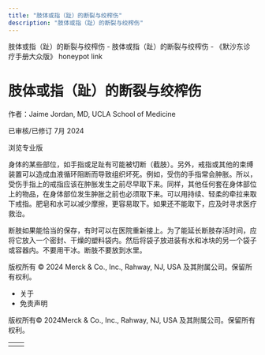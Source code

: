 ```yaml
---
title: "肢体或指（趾）的断裂与绞榨伤"
description: "肢体或指（趾）的断裂与绞榨伤"
---
```


﻿肢体或指（趾）的断裂与绞榨伤 \- 肢体或指（趾）的断裂与绞榨伤 \- 《默沙东诊疗手册大众版》 honeypot link

# 肢体或指（趾）的断裂与绞榨伤

作者：Jaime Jordan, MD, UCLA School of Medicine

已审核/已修订 7月 2024

浏览专业版

身体的某些部位，如手指或足趾有可能被切断（截肢）。另外，戒指或其他的束缚装置可以造成血液循环阻断而导致组织坏死。例如，受伤的手指常会肿胀。所以，受伤手指上的戒指应该在肿胀发生之前尽早取下来。同样，其他任何套在身体部位上的物品，在身体部位发生肿胀之前也必须取下来。可以用持续、轻柔的牵拉来取下戒指。肥皂和水可以减少摩擦，更容易取下。如果还不能取下，应及时寻求医疗救治。

断肢如果能恰当的保存，有时可以在医院重新接上。为了能延长断肢存活时间，应将它放入一个密封、干燥的塑料袋内。然后将袋子放进装有水和冰块的另一个袋子或容器内。不要用干冰。断肢不要放到水里。



版权所有 © 2024
Merck & Co., Inc., Rahway, NJ, USA 及其附属公司。保留所有权利。

- 关于
- 免责声明

版权所有© 2024Merck & Co., Inc., Rahway, NJ, USA 及其附属公司。保留所有权利。

|     |     |
| --- | --- |
|  |  |